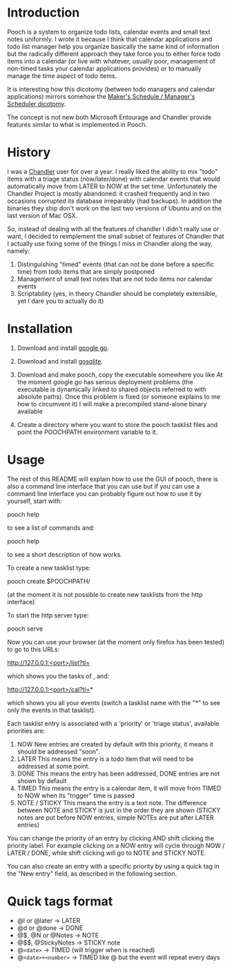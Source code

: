 # Introduction

Pooch is a system to organize todo lists, calendar events and small text notes uniformly. I wrote it because I think that calendar applications and todo list manager help you organize basically the same kind of information but the radically different approach they take force you to either force todo items into a calendar (or live with whatever, usually poor, management of non-timed tasks your calendar applications provides) or to manually manage the time aspect of todo items.

It is interesting how this dicotomy (between todo managers and calendar applications) mirrors somehow the [Maker's Schedule / Manager's Scheduler dicotomy](http://www.paulgraham.com/makersschedule.html).

The concept is not new both Microsoft Entourage and Chandler provide features similar to what is implemented in Pooch.

# History

I was a [Chandler](http://chandlerproject.org/) user for over a year. I really liked the ability to mix "todo" items with a triage status (now/later/done) with calendar events that would automatically move from LATER to NOW at the set time. Unfortunately the Chandler Project is mostly abandoned: it crashed frequently and in two occasions corrupted its database irreparably (had backups). In addition the binaries they ship don't work on the last two versions of Ubuntu and on the last version of Mac OSX.

So, instead of dealing with all the features of chandler I didn't really use or want, I decided to reimplement the small subset of features of Chandler that I actually use fixing some of the things I miss in Chandler along the way, namely:
1. Distinguishing "timed" events (that can not be done before a specific time) from todo items that are simply postponed
2. Management of small text notes that are not todo items nor calendar events
3. Scriptability (yes, in theory Chandler should be completely extensible, yet I dare you to actually do it)

# Installation

1. Download and install [google go](http://golang.org/).

2. Download and install [gosqlite](http://code.google.com/p/gosqlite/).

3. Download and make pooch, copy the executable somewhere you like
   At the moment google go has serious deployment problems (the executable is dynamically linked to shared objects referred to with absolute paths). Once this problem is fixed (or someone explains to me how to circumvent it) I will make a precompiled stand-alone binary available

4. Create a directory where you want to store the pooch tasklist files and point the POOCHPATH environment variable to it.

# Usage

The rest of this README will explain how to use the GUI of pooch, there is also a command line interface that you can use but if you can use a command line interface you can probably figure out how to use it by yourself, start with:

   pooch help

to see a list of commands and:

  pooch help <command>

to see a short description of how <command> works.

To create a new tasklist type:

  pooch create $POOCHPATH/<mytasklist>

(at the moment it is not possible to create new tasklists from the http interface)

To start the http server type:

  pooch serve <port>

Now you can use your browser (at the moment only firefox has been tested) to go to this URLs:

  http://127.0.0.1:<port>/list?tl=<mytasklist>

which shows you the tasks of <mytasklist>, and:

  http://127.0.0.1:<port>/cal?tl=*

which shows you all your events (switch a tasklist name with the "*" to see only the events in that tasklist).

Each tasklist entry is associated with a 'priority' or 'triage status', available priorities are:

1. NOW
   New entries are created by default with this priority, it means it should be addressed "soon". 
2. LATER
   This means the entry is a todo item that will need to be addressed at some point.
3. DONE
   This means the entry has been addressed, DONE entries are not shown by default
4. TIMED
   This means the entry is a calendar item, it will move from TIMED to NOW when its "trigger" time is passed
5. NOTE / STICKY
   This means the entry is a text note. The difference between NOTE and STICKY is just in the order they are shown (STICKY notes are put before NOW entries, simple NOTEs are put after LATER entries)

You can change the priority of an entry by clicking AND shift clicking the priority label. For example clicking on a NOW entry will cycle through NOW / LATER / DONE, while shift clicking will go to NOTE and STICKY NOTE.

You can also create an entry with a specific priority by using a quick tag in the "New entry" field, as described in the following section.

# Quick tags format

* @l or @later -> LATER
* @d or @done -> DONE
* @$, @N or @Notes -> NOTE
* @$$, @StickyNotes -> STICKY note
* @`<date>` -> TIMED (will trigger when <date> is reached)
* @`<date>+<number>` -> TIMED like @<date> but the event will repeat every <number> days
